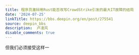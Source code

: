 ```yaml
---
title: 程序员激辩用Rust能否改写CrowdStrike引发的最大IT故障的结局
date: '2024-07-25'
linkTitle: https://bbs.deepin.org/en/post/275541
source: deepin_bbs
description:  卢凌风 
disable_comments: true
---
```

但我们必须接受这样一
